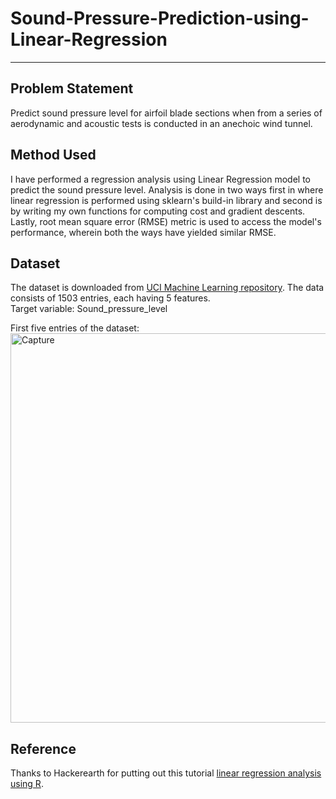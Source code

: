 # Sound-Pressure-Prediction-using-Linear-Regression

---

## Problem Statement

Predict sound pressure level for airfoil blade sections when  from a series of aerodynamic and acoustic tests is conducted in an anechoic wind tunnel. 

## Method Used

I have performed a regression analysis using Linear Regression model to predict the sound pressure level. Analysis is done in two ways first in where linear regression is performed using sklearn's build-in library and second is by writing my own functions for computing cost and gradient descents. Lastly, root mean square error (RMSE) metric is used to access the model's performance, wherein both the ways have yielded similar RMSE.  


## Dataset

The dataset is downloaded from [UCI Machine Learning repository](https://archive.ics.uci.edu/ml/datasets/Airfoil+Self-Noise). 
The data consists of 1503 entries, each having 5 features.  
Target variable: Sound_pressure_level 

  
  First five entries of the dataset:
<img width="623" alt="Capture" src="https://user-images.githubusercontent.com/30569154/123829819-62850e00-d920-11eb-8504-b93f25997637.PNG">


## Reference

Thanks to Hackerearth for putting out this tutorial [linear regression analysis using R](https://www.hackerearth.com/practice/machine-learning/machine-learning-algorithms/beginners-guide-regression-analysis-plot-interpretations/tutorial/).

